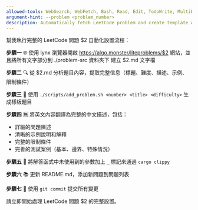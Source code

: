 ```yaml
---
allowed-tools: WebSearch, WebFetch, Bash, Read, Edit, TodoWrite, MultiEdit
argument-hint: --problem <problem_number>
description: Automatically fetch LeetCode problem and create template with Chinese description
---
```


幫我執行完整的 LeetCode 問題 $2 自動化設置流程：

**步驟一** 🌐 使用 lynx 瀏覽器開啟 https://algo.monster/liteproblems/$2 網站，並且將所有文字部分到 ./problem-src 資料夾下 建立 $2.md 文字檔

**步驟二** 🔍 從 $2.md 分析題目內容，提取完整信息（標題、難度、描述、示例、限制條件）

**步驟三** 📝 使用 `./scripts/add_problem.sh <number> <title> <difficulty>` 生成樣板題目

**步驟四** 🈚 將英文內容翻譯為完整的中文描述，包括：
   - 詳細的問題陳述
   - 清晰的示例說明和解釋
   - 完整的限制條件
   - 完善的測試案例（基本、邊界、特殊情況）

**步驟五** 🔧 將解答函式中未使用到的參數加上 `_` 標記來通過 `cargo clippy`

**步驟六** 📚 更新 README.md，添加新問題到問題列表

**步驟七** 💾 使用 `git commit` 提交所有變更

請立即開始處理 LeetCode 問題 $2 的完整設置。